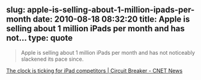 slug: apple-is-selling-about-1-million-ipads-per-month
date: 2010-08-18 08:32:20
title: Apple is selling about 1 million iPads per month and has not...
type: quote
---

> Apple is selling about 1 million iPads per month and has not noticeably slackened its pace since.

[The clock is ticking for iPad competitors | Circuit Breaker - CNET News](http://news.cnet.com/8301-31021_3-20013797-260.html)
